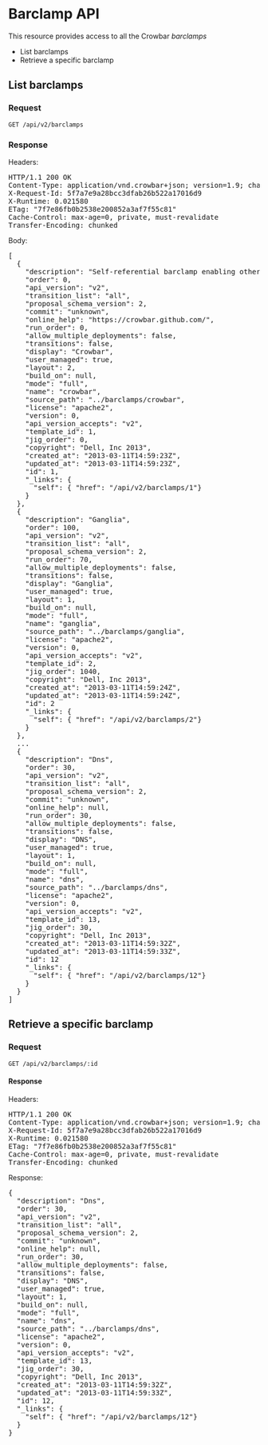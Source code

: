 # Barclamp API

This resource provides access to all the Crowbar *barclamps*

+ List barclamps
+ Retrieve a specific barclamp

## List barclamps

### Request

`GET /api/v2/barclamps`

### Response

Headers:

<pre>HTTP/1.1 200 OK
Content-Type: application/vnd.crowbar+json; version=1.9; charset=utf-8
X-Request-Id: 5f7a7e9a28bcc3dfab26b522a17016d9
X-Runtime: 0.021580
ETag: "7f7e86fb0b2538e200852a3af7f55c81"
Cache-Control: max-age=0, private, must-revalidate
Transfer-Encoding: chunked</pre>

Body:

<pre>[
  {
    "description": "Self-referential barclamp enabling other barclamps",
    "order": 0,
    "api_version": "v2",
    "transition_list": "all",
    "proposal_schema_version": 2,
    "commit": "unknown",
    "online_help": "https://crowbar.github.com/",
    "run_order": 0,
    "allow_multiple_deployments": false,
    "transitions": false,
    "display": "Crowbar",
    "user_managed": true,
    "layout": 2,
    "build_on": null,
    "mode": "full",
    "name": "crowbar",
    "source_path": "../barclamps/crowbar",
    "license": "apache2",
    "version": 0,
    "api_version_accepts": "v2",
    "template_id": 1,
    "jig_order": 0,
    "copyright": "Dell, Inc 2013",
    "created_at": "2013-03-11T14:59:23Z",
    "updated_at": "2013-03-11T14:59:23Z",
    "id": 1,
    "_links": {
      "self": { "href": "/api/v2/barclamps/1"}
    }
  },
  {
    "description": "Ganglia",
    "order": 100,
    "api_version": "v2",
    "transition_list": "all",
    "proposal_schema_version": 2,
    "run_order": 70,
    "allow_multiple_deployments": false,
    "transitions": false,
    "display": "Ganglia",
    "user_managed": true,
    "layout": 1,
    "build_on": null,
    "mode": "full",
    "name": "ganglia",
    "source_path": "../barclamps/ganglia",
    "license": "apache2",
    "version": 0,
    "api_version_accepts": "v2",
    "template_id": 2,
    "jig_order": 1040,
    "copyright": "Dell, Inc 2013",
    "created_at": "2013-03-11T14:59:24Z",
    "updated_at": "2013-03-11T14:59:24Z",
    "id": 2
    "_links": {
      "self": { "href": "/api/v2/barclamps/2"}
    }
  },
  ...
  {
    "description": "Dns",
    "order": 30,
    "api_version": "v2",
    "transition_list": "all",
    "proposal_schema_version": 2,
    "commit": "unknown",
    "online_help": null,
    "run_order": 30,
    "allow_multiple_deployments": false,
    "transitions": false,
    "display": "DNS",
    "user_managed": true,
    "layout": 1,
    "build_on": null,
    "mode": "full",
    "name": "dns",
    "source_path": "../barclamps/dns",
    "license": "apache2",
    "version": 0,
    "api_version_accepts": "v2",
    "template_id": 13,
    "jig_order": 30,
    "copyright": "Dell, Inc 2013",
    "created_at": "2013-03-11T14:59:32Z",
    "updated_at": "2013-03-11T14:59:33Z",
    "id": 12
    "_links": {
      "self": { "href": "/api/v2/barclamps/12"}
    }
  }
]</pre>

## Retrieve a specific barclamp

### Request

`GET /api/v2/barclamps/:id`

#### Response

Headers:

<pre>HTTP/1.1 200 OK
Content-Type: application/vnd.crowbar+json; version=1.9; charset=utf-8
X-Request-Id: 5f7a7e9a28bcc3dfab26b522a17016d9
X-Runtime: 0.021580
ETag: "7f7e86fb0b2538e200852a3af7f55c81"
Cache-Control: max-age=0, private, must-revalidate
Transfer-Encoding: chunked</pre>

Response:

<pre>{
  "description": "Dns",
  "order": 30,
  "api_version": "v2",
  "transition_list": "all",
  "proposal_schema_version": 2,
  "commit": "unknown",
  "online_help": null,
  "run_order": 30,
  "allow_multiple_deployments": false,
  "transitions": false,
  "display": "DNS",
  "user_managed": true,
  "layout": 1,
  "build_on": null,
  "mode": "full",
  "name": "dns",
  "source_path": "../barclamps/dns",
  "license": "apache2",
  "version": 0,
  "api_version_accepts": "v2",
  "template_id": 13,
  "jig_order": 30,
  "copyright": "Dell, Inc 2013",
  "created_at": "2013-03-11T14:59:32Z",
  "updated_at": "2013-03-11T14:59:33Z",
  "id": 12,
  "_links": {
    "self": { "href": "/api/v2/barclamps/12"}
  }
}</pre>
